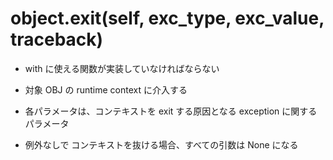 # object.__exit__(self, exc_type, exc_value, traceback)
* with に使える関数が実装していなければならない
* 対象 OBJ の runtime context に介入する
* 各パラメータは、コンテキストを exit する原因となる exception に関するパラメータ

* 例外なしで コンテキストを抜ける場合、すべての引数は None になる
